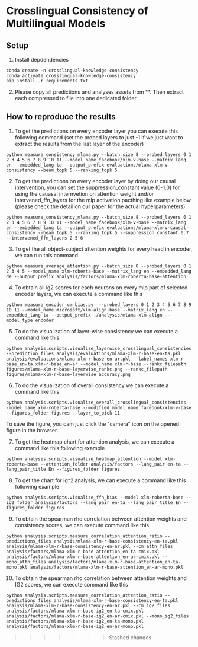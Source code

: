 # Crosslingual Consistency of Multilingual Models

## Setup
1. Install depdendencies 
```
conda create -n crosslingual-knowledge-consistency
conda activate crosslingual-knowledge-consistency
pip install -r requirements.txt
```

2. Please copy all predictions and analyses assets from **. Then extract each compressed to file into one dedicated folder

## How to reproduce the results
1. To get the predictions on every encoder layer you can execute this following command (set the probed layers to just -1 if we just want to extract the results from the last layer of the encoder)
```
python measure_consistency_mlama.py --batch_size 8 --probed_layers 0 1 2 3 4 5 6 7 8 9 10 11 --model_name facebook/xlm-v-base --matrix_lang en --embedded_lang ta --output_prefix evaluations/mlama-xlm-v-consistency --beam_topk 5 --ranking_topk 5
```

2. To get the predictions on every encoder layer by doing our causal intervention, you can set the suppression_constant value (0-1.0) for using the cauasal internvetion on attention weight and/or intervened_ffn_layers for the mlp activation pacthing like example below (please check the detail on our paper for the actual hyperparameters)
```
python measure_consistency_mlama.py --batch_size 8 --probed_layers 0 1 2 3 4 5 6 7 8 9 10 11 --model_name facebook/xlm-v-base --matrix_lang en --embedded_lang ta --output_prefix evaluations/mlama-xlm-v-causal-consistency --beam_topk 5 --ranking_topk 5 --suppression_constant 0.7 --intervened_ffn_layers 2 5 6
```

3. To get the all object-subject attention weights for every head in encoder, we can run this command
```
python measure_average_attention.py --batch_size 8 --probed_layers 0 1 2 3 4 5 --model_name xlm-roberta-base --matrix_lang en --embedded_lang de --output_prefix analysis/factors/mlama-xlm-roberta-base-attention
```

4. To obtain all ig2 scores for each neurons on every mlp part of selected encoder layers, we can execute a command like this
```
python measure_encoder_cm_bias.py  --probed_layers 0 1 2 3 4 5 6 7 8 9 10 11 --model_name microsoft/xlm-align-base --matrix_lang en --embedded_lang ta --output_prefix ./analysis/mlama-xlm-align --model_type encoder
```


5. To do the visualization of layer-wise consistency we can execute a command like this
```
python analysis.scripts.visualize_layerwise_crosslingual_consistencies --prediction_files analysis/evaluations/mlama-xlm-r-base-en-ta.pkl analysis/evaluations/mlama-xlm-r-base-en-ar.pkl --label_names xlm-r-base_en-ta xlm-r-base_en-ar --model_name xlm-r-base --rankc_filepath figures/mlama-xlm-r-base-layerwise_rankc.png --rankc_filepath figures/mlama-xlm-r-base-layerwise_accuracy.png 
```

6. To do the visualization of overall consistency we can execute a command like this
```
python analysis.scripts.visualize_overall_crosslingual_consistencies --model_name xlm-roberta-base --modified_model_name facebook/xlm-v-base --figures_folder figures --layer_to_pick 11
```
To save the figure, you cam just click the "camera" icon on the opened figure in the browser.

7. To get the heatmap chart for attention analysis, we can execute a command like this following example 
```
python analysis.scripts.visualize_heatmap_attention --model xlm-roberta-base --attention_folder analysis/factors --lang_pair en-ta --lang_pair_title En --figures_folder figures
```

8. To get the chart for ig^2 analysis, we can execute a command like this following example 
```
python analysis.scripts.visualize_ffn_bias --model xlm-roberta-base --ig2_folder analysis/factors --lang_pair en-ta --lang_pair_title En --figures_folder figures
```

9. To obtain the spearman rho correlation between attention weights and consistency scores, we can execute command like this
```
python analysis.scripts.measure_correlation_attention_ratio --predictions_files analysis/mlama-xlm-r-base-consistency-en-ta.pkl analysis/mlama-xlm-r-base-consistency-en-ar.pkl --cm_attn_files analysis/factors/mlama-xlm-r-base-attention_en-ta-cmix.pkl analysis/factors/mlama-xlm-r-base-attention_en-ar-cmix.pkl --mono_attn_files analysis/factors/mlama-xlm-r-base-attention_en-ta-mono.pkl analysis/factors/mlama-xlm-r-base-attention_en-ar-mono.pkl   
```

10.  To obtain the spearman rho correlation between attention weights and IG2 scores, we can execute command like this
```
python analysis.scripts.measure_correlation_attention_ratio --predictions_files analysis/mlama-xlm-r-base-consistency-en-ta.pkl analysis/mlama-xlm-r-base-consistency-en-ar.pkl --cm_ig2_files analysis/factors/mlama-xlm-r-base-ig2_en-ta-cmix.pkl analysis/factors/mlama-xlm-r-base-ig2_en-ar-cmix.pkl --mono_ig2_files analysis/factors/mlama-xlm-r-base-ig2_en-ta-mono.pkl analysis/factors/mlama-xlm-r-base-ig2_en-ar-mono.pkl   
``` 
>>>>>>> Stashed changes

